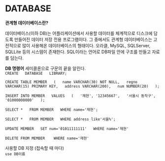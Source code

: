 DATABASE
====================================
**관계형 데이터베이스란?**

데이터베이스(이하 DB)는 어플리케이션에서 사용할 데이터를 체계적으로 디스크에 담도록 만들어진 데이터 저장 전용 프로그램이다. 그 중에서도 관계형 데이터베이스는 고전적으로 많이 사용해온 데이터베이스의 형태이다. 오라클, MySQL, SQLServer, SQLLite 등의 시스템이 존재한다. SQL이라는 언어로 DB파일 안에 구조를 만들고 자료를 담는다.

**DB 명령어**
세미콜론으로 구문의 끝을 알린다.  
`CREATE  
DATABASE  
LIBRARY;`  

`CREATE TABLE MEMBER  
(  
  name VARCHAR(30) NOT NULL,  
  regno VARCHAR(15) PRIMARY KEY,  
  address VARCHAR(200),  
  num NUMBER(20)  
 );`
 
 `INSERT INTO MEMBER  
 VALUES  
 (  
   '재현',
   '12345667',  
   '서울시 동작구',  
   '01000000000'  
 );`
 
 `SELECT *  
 FROM MEMBER  
 WHERE name='재현';  `
 
 `SELECT *  
 FROM MEMBER  
 WHERE address like'서울%';  `
 
 `UPDATE MEMBER  
 SET num='01011111111'  
 WHERE name='재현'`
 
 `DELETE FROM MEMBER   
 WHERE name='재현'  `
 

사용할 DB 지정 (접속할 때 마다)  
`use DB이름`
